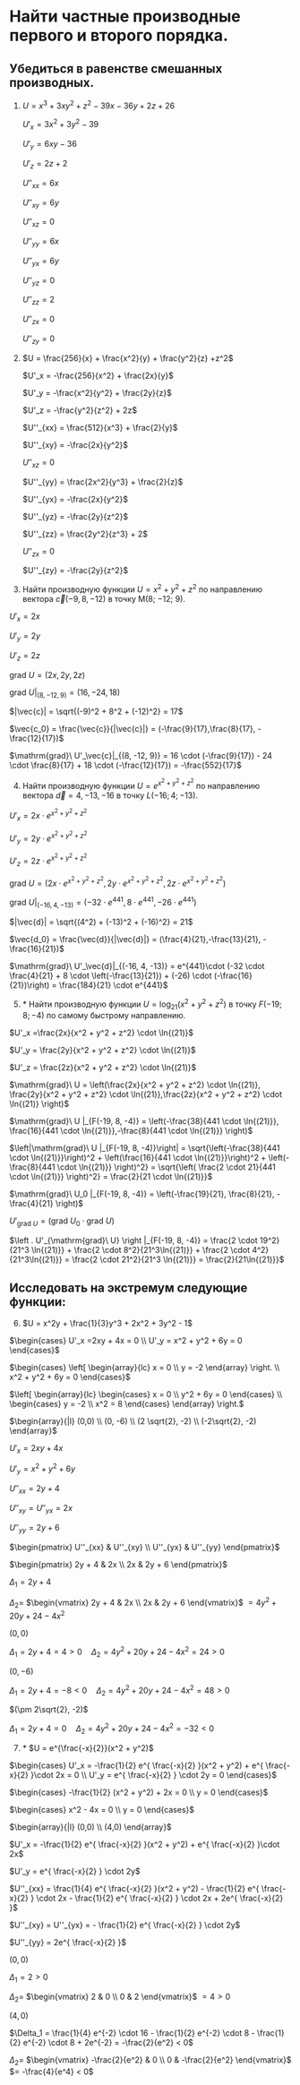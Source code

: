 # Найти частные производные первого и второго порядка.
## Убедиться в равенстве смешанных производных.

1. $U = x^3 + 3xy^2 +z^2 -39x -36y +2z +26$

   $U'_x = 3x^2 + 3y^2 - 39$

   $U'_y = 6xy - 36$

   $U'_z = 2z + 2$

   $U''_{xx} = 6x$

   $U''_{xy} = 6y$

   $U''_{xz} = 0$

   $U''_{yy} = 6x$

   $U''_{yx} = 6y$

   $U''_{yz} = 0$

   $U''_{zz} = 2$

   $U''_{zx} = 0$

   $U''_{zy} = 0$

2. $U = \frac{256}{x} + \frac{x^2}{y} + \frac{y^2}{z} +z^2$

   $U'_x = -\frac{256}{x^2} + \frac{2x}{y}$

   $U'_y = -\frac{x^2}{y^2} + \frac{2y}{z}$

   $U'_z = -\frac{y^2}{z^2} + 2z$

   $U''_{xx} = \frac{512}{x^3} + \frac{2}{y}$

   $U''_{xy} = -\frac{2x}{y^2}$

   $U''_{xz} = 0$

   $U''_{yy} = \frac{2x^2}{y^3} + \frac{2}{z}$

   $U''_{yx} = -\frac{2x}{y^2}$

   $U''_{yz} = -\frac{2y}{z^2}$

   $U''_{zz} = \frac{2y^2}{z^3} + 2$

   $U''_{zx} = 0$

   $U''_{zy} = -\frac{2y}{z^2}$

3. Найти производную функции $U = x^2 + y^2 + z^2$ по направлению вектора $\vec{c}(−9, 8, −12)$ в точку M(8; −12; 9).

$U'_x =2x$

$U'_y = 2y$

$U'_z = 2z$

$\mathrm{grad}\ U = (2x, 2y, 2z)$


$\mathrm{grad}\ U |_{(8, -12, 9)} = (16, -24, 18)$

$|\vec{c}| = \sqrt{(-9)^2 + 8^2 + (-12)^2} = 17$

$\vec{c_0} = \frac{\vec{c}}{|\vec{c}|} = (-\frac{9}{17},\frac{8}{17}, -\frac{12}{17})$

$\mathrm{grad}\ U'_\vec{c}|_{(8, -12, 9)} = 16 \cdot (-\frac{9}{17}) - 24 \cdot \frac{8}{17} + 18 \cdot (-\frac{12}{17}) = -\frac{552}{17}$

4. Найти производную функции $U = e^{x^2 + y^2 +z^2}$ по направлению вектора $\vec{d} = 4, −13, −16$ в точку $L(−16; 4; −13)$.

$U'_x =2x \cdot e^{x^2 + y^2 +z^2}$

$U'_y = 2y \cdot e^{x^2 + y^2 +z^2}$

$U'_z = 2z \cdot e^{x^2 + y^2 +z^2}$

$\mathrm{grad}\ U = (2x \cdot e^{x^2 + y^2 +z^2}, 2y \cdot e^{x^2 + y^2 +z^2}, 2z \cdot e^{x^2 + y^2 +z^2})$

$\mathrm{grad}\ U |_{(-16, 4, -13)} = (-32 \cdot e^{441}, 8 \cdot e^{441}, -26 \cdot e^{441})$

$|\vec{d}| = \sqrt{(4^2) + (-13)^2 + (-16)^2} = 21$

$\vec{d_0} = \frac{\vec{d}}{|\vec{d}|} = (\frac{4}{21},-\frac{13}{21}, -\frac{16}{21})$

$\mathrm{grad}\ U'_\vec{d}|_{(-16, 4, -13)} = e^{441}\cdot (-32 \cdot \frac{4}{21} + 8 \cdot \left(-\frac{13}{21}) + (-26) \cdot (-\frac{16}{21})\right) = \frac{184}{21} \cdot e^{441}$

5. \* Найти производную функции $U = \log_{21}(x^2 + y^2 + z^2)$ в точку $F(−19; 8; −4)$ по самому быстрому направлению.

$U'_x =\frac{2x}{x^2 + y^2 + z^2} \cdot \ln{(21)}$

$U'_y = \frac{2y}{x^2 + y^2 + z^2} \cdot \ln{(21)}$

$U'_z = \frac{2z}{x^2 + y^2 + z^2} \cdot \ln{(21)}$

$\mathrm{grad}\ U = \left(\frac{2x}{x^2 + y^2 + z^2} \cdot \ln{(21)}, \frac{2y}{x^2 + y^2 + z^2} \cdot \ln{(21)},\frac{2z}{x^2 + y^2 + z^2} \cdot \ln{(21)} \right)$

$\mathrm{grad}\ U |_{F(-19, 8, -4)} =  \left(-\frac{38}{441 \cdot \ln{(21)}}, \frac{16}{441 \cdot \ln{(21)}},-\frac{8}{441 \cdot \ln{(21)}} \right)$

$\left|\mathrm{grad}\ U |_{F(-19, 8, -4)}\right| = \sqrt{\left(-\frac{38}{441 \cdot \ln{(21)}}\right)^2 + \left(\frac{16}{441 \cdot \ln{(21)}}\right)^2 + \left(-\frac{8}{441 \cdot \ln{(21)}} \right)^2} = \sqrt{\left( \frac{2 \cdot 21}{441 \cdot \ln{(21)}} \right)^2} = \frac{2}{21 \cdot \ln{(21)}}$

$\mathrm{grad}\ U_0 |_{F(-19, 8, -4)} = \left(-\frac{19}{21}, \frac{8}{21}, -\frac{4}{21}  \right)$

$U'_{\mathrm{grad}\ U} = (\mathrm{grad}\ U_0 \cdot \mathrm{grad}\ U)$

$\left . U'_{\mathrm{grad}\ U} \right |_{F(-19, 8, -4)} = \frac{2 \cdot 19^2}{21^3 \ln{(21)}} + \frac{2 \cdot 8^2}{21^3\ln{(21)}} + \frac{2 \cdot 4^2}{21^3\ln{(21)}} = \frac{2 \cdot 21^2}{21^3 \ln{(21)}} = \frac{2}{21\ln{(21)}}$

## Исследовать на экстремум следующие функции:

6. $U = x^2y + \frac{1}{3}y^3 + 2x^2 + 3y^2 - 1$

$\begin{cases}
    U'_x =2xy + 4x = 0 \\
    U'_y = x^2 + y^2 + 6y = 0
\end{cases}$

$\begin{cases}
    \left[ \begin{array}{lc} x = 0 \\ y = -2 \end{array} \right. \\
    x^2 + y^2 + 6y = 0 
\end{cases}$

$\left[
    \begin{array}{lc}
        \begin{cases}
            x = 0 \\
            y^2 + 6y = 0
        \end{cases} \\
        \begin{cases}
            y = -2 \\
            x^2 = 8
        \end{cases}
\end{array}
\right.$

$\begin{array}{|l}
    (0,0) \\
    (0, -6) \\
    (2 \sqrt{2}, -2) \\
    (-2\sqrt{2}, -2)
\end{array}$

$U'_x = 2xy + 4x$

$U'_y = x^2 + y^2 +6y$

$U''_{xx} = 2y + 4$

$U''_{xy} = U''_{yx} = 2x$

$U''_{yy} = 2y + 6$

$\begin{pmatrix}
    U''_{xx} & U''_{xy} \\
    U''_{yx} & U''_{yy}
\end{pmatrix}$

$\begin{pmatrix}
    2y + 4 & 2x \\
    2x & 2y + 6 
\end{pmatrix}$

$\Delta_1 = 2y + 4$

$\Delta_2 =$
$\begin{vmatrix}
    2y + 4 & 2x \\
    2x & 2y + 6
\end{vmatrix}$
$=4y^2 +20y +24 - 4x^2$

$(0,0)$

$\Delta_1 = 2y + 4 = 4 > 0 \quad \Delta_2 = 4y^2 + 20y + 24 - 4x^2 = 24 > 0$

$(0,-6)$

$\Delta_1 = 2y + 4 = -8 < 0 \quad \Delta_2 = 4y^2 + 20y + 24 - 4x^2 = 48 > 0$

$(\pm 2\sqrt{2}, -2)$

$\Delta_1 = 2y + 4 = 0 \quad \Delta_2 = 4y^2 + 20y + 24 - 4x^2 = -32 < 0$

7. \* $U = e^{\frac{-x}{2}}(x^2 + y^2)$

$\begin{cases}
    U'_x = -\frac{1}{2} e^{ \frac{-x}{2} }(x^2 + y^2) + e^{ \frac{-x}{2} }\cdot 2x = 0 \\
    U'_y = e^{ \frac{-x}{2} } \cdot 2y = 0
\end{cases}$

$\begin{cases}
    -\frac{1}{2} (x^2 + y^2) + 2x = 0 \\
    y = 0
\end{cases}$

$\begin{cases}
    x^2 - 4x = 0 \\
    y = 0
\end{cases}$

$\begin{array}{|l}
    (0,0) \\
    (4,0)
\end{array}$

$U'_x = -\frac{1}{2} e^{ \frac{-x}{2} }(x^2 + y^2) + e^{ \frac{-x}{2} }\cdot 2x$

$U'_y = e^{ \frac{-x}{2} } \cdot 2y$

$U''_{xx} = \frac{1}{4} e^{ \frac{-x}{2} }(x^2 + y^2) - \frac{1}{2} e^{ \frac{-x}{2} } \cdot 2x - \frac{1}{2} e^{ \frac{-x}{2} } \cdot 2x + 2e^{ \frac{-x}{2} }$

$U''_{xy} = U''_{yx} = - \frac{1}{2} e^{ \frac{-x}{2} } \cdot 2y$

$U''_{yy} = 2e^{ \frac{-x}{2} }$

$(0,0)$

$\Delta_1 = 2 > 0$

$\Delta_2 =$
$\begin{vmatrix}
    2 & 0 \\
    0 & 2
\end{vmatrix}$
$= 4 > 0$

$(4,0)$

$\Delta_1 = \frac{1}{4} e^{-2} \cdot 16 - \frac{1}{2} e^{-2} \cdot 8 - \frac{1}{2} e^{-2} \cdot 8 + 2e^{-2} = -\frac{2}{e^2} < 0$

$\Delta_2 =$
$\begin{vmatrix}
    -\frac{2}{e^2} & 0 \\
    0 & -\frac{2}{e^2}
\end{vmatrix}$
$= -\frac{4}{e^4} < 0$
